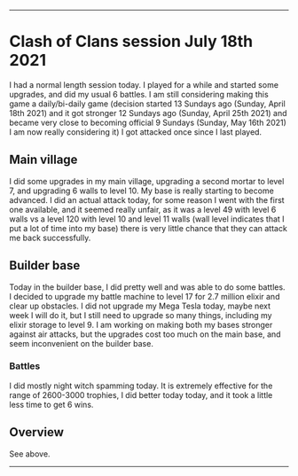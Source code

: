 
***

# Clash of Clans session July 18th 2021

I had a normal length session today. I played for a while and started some upgrades, and did my usual 6 battles. I am still considering making this game a daily/bi-daily game (decision started 13 Sundays ago (Sunday, April 18th 2021) and it got stronger 12 Sundays ago (Sunday, April 25th 2021) and became very close to becoming official 9 Sundays (Sunday, May 16th 2021) I am now really considering it) I got attacked once since I last played.

## Main village

I did some upgrades in my main village, upgrading a second mortar to level 7, and upgrading 6 walls to level 10. My base is really starting to become advanced. I did an actual attack today, for some reason I went with the first one available, and it seemed really unfair, as it was a level 49 with level 6 walls vs a level 120 with level 10 and level 11 walls (wall level indicates that I put a lot of time into my base) there is very little chance that they can attack me back successfully.

## Builder base

Today in the builder base, I did pretty well and was able to do some battles. I decided to upgrade my battle machine to level 17 for 2.7 million elixir and clear up obstacles. I did not upgrade my Mega Tesla today, maybe next week I will do it, but I still need to upgrade so many things, including my elixir storage to level 9. I am working on making both my bases stronger against air attacks, but the upgrades cost too much on the main base, and seem inconvenient on the builder base.

### Battles

I did mostly night witch spamming today. It is extremely effective for the range of 2600-3000 trophies, I did better today today, and it took a little less time to get 6 wins.

## Overview

See above.

***
